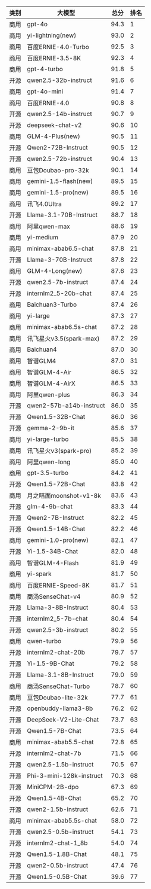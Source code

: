 
| 类别 | 大模型                         | 总分  | 排名 |
|-----|------------------------------|------|----|
|商用|gpt-4o|94.3|1|
|商用|yi-lightning(new)|93.0|2|
|商用|百度ERNIE-4.0-Turbo|92.5|3|
|商用|百度ERNIE-3.5-8K|92.3|4|
|商用|gpt-4-turbo|91.8|5|
|开源|qwen2.5-32b-instruct|91.6|6|
|商用|gpt-4o-mini|91.4|7|
|商用|百度ERNIE-4.0|90.8|8|
|开源|qwen2.5-14b-instruct|90.7|9|
|开源|deepseek-chat-v2|90.6|10|
|商用|GLM-4-Plus(new)|90.5|11|
|开源|Qwen2-72B-Instruct|90.5|12|
|开源|qwen2.5-72b-instruct|90.4|13|
|商用|豆包Doubao-pro-32k|90.1|14|
|商用|gemini-1.5-flash(new)|89.5|15|
|商用|gemini-1.5-pro(new)|89.5|16|
|商用|讯飞4.0Ultra|89.2|17|
|开源|Llama-3.1-70B-Instruct|88.7|18|
|商用|阿里qwen-max|88.6|19|
|商用|yi-medium|87.9|20|
|商用|minimax-abab6.5-chat|87.8|21|
|开源|Llama-3-70B-Instruct|87.8|22|
|商用|GLM-4-Long(new)|87.6|23|
|开源|qwen2.5-7b-instruct|87.4|24|
|开源|internlm2_5-20b-chat|87.4|25|
|商用|Baichuan3-Turbo|87.4|26|
|商用|yi-large|87.3|27|
|商用|minimax-abab6.5s-chat|87.2|28|
|商用|讯飞星火v3.5(spark-max)|87.2|29|
|商用|Baichuan4|87.0|30|
|商用|智谱GLM4|87.0|31|
|商用|智谱GLM-4-Air|86.5|32|
|商用|智谱GLM-4-AirX|86.5|33|
|商用|阿里qwen-plus|86.3|34|
|开源|qwen2-57b-a14b-instruct|86.0|35|
|开源|Qwen1.5-32B-Chat|86.0|36|
|开源|gemma-2-9b-it|85.6|37|
|商用|yi-large-turbo|85.5|38|
|商用|讯飞星火v3(spark-pro)|85.2|39|
|商用|阿里qwen-long|85.0|40|
|商用|gpt-3.5-turbo|84.2|41|
|开源|Qwen1.5-72B-Chat|83.8|42|
|商用|月之暗面moonshot-v1-8k|83.6|43|
|开源|glm-4-9b-chat|83.3|44|
|开源|Qwen2-7B-Instruct|82.2|45|
|开源|Qwen1.5-14B-Chat|82.2|46|
|商用|gemini-1.0-pro(new)|82.1|47|
|开源|Yi-1.5-34B-Chat|82.0|48|
|商用|智谱GLM-4-Flash|81.9|49|
|商用|yi-spark|81.7|50|
|商用|百度ERNIE-Speed-8K|81.7|51|
|商用|商汤SenseChat-v4|80.9|52|
|开源|Llama-3-8B-Instruct|80.4|53|
|开源|internlm2_5-7b-chat|80.4|54|
|开源|qwen2.5-3b-instruct|80.2|55|
|商用|qwen-turbo|79.9|56|
|开源|internlm2-chat-20b|79.7|57|
|开源|Yi-1.5-9B-Chat|79.2|58|
|开源|Llama-3.1-8B-Instruct|79.0|59|
|商用|商汤SenseChat-Turbo|78.7|60|
|商用|豆包Doubao-lite-32k|77.7|61|
|开源|openbuddy-llama3-8b|76.2|62|
|开源|DeepSeek-V2-Lite-Chat|73.7|63|
|开源|Qwen1.5-7B-Chat|73.5|64|
|商用|minimax-abab5.5-chat|72.8|65|
|开源|internlm2-chat-7b|71.5|66|
|开源|qwen2.5-1.5b-instruct|70.5|67|
|开源|Phi-3-mini-128k-instruct|70.3|68|
|开源|MiniCPM-2B-dpo|67.3|69|
|开源|Qwen1.5-4B-Chat|65.2|70|
|开源|qwen2-1.5b-instruct|62.6|71|
|商用|minimax-abab5.5s-chat|58.0|72|
|开源|qwen2.5-0.5b-instruct|54.1|73|
|开源|internlm2-chat-1_8b|54.0|74|
|开源|Qwen1.5-1.8B-Chat|48.1|75|
|开源|qwen2-0.5b-instruct|47.4|76|
|开源|Qwen1.5-0.5B-Chat|39.6|77|


